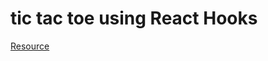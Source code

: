 # tic tac toe using React Hooks


[Resource](https://github.com/codeSTACKr/react-tic-tac-toe-hooks)
